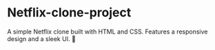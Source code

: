 # Netflix-clone-project

A simple Netflix clone built with HTML and CSS. Features a responsive design and a sleek UI. 🚀

